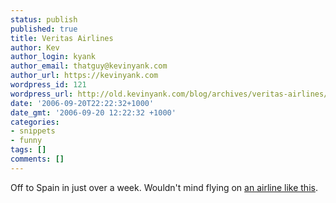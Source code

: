 ```yaml
---
status: publish
published: true
title: Veritas Airlines
author: Kev
author_login: kyank
author_email: thatguy@kevinyank.com
author_url: https://kevinyank.com
wordpress_id: 121
wordpress_url: http://old.kevinyank.com/blog/archives/veritas-airlines/
date: '2006-09-20T22:22:32+1000'
date_gmt: '2006-09-20 12:22:32 +1000'
categories:
- snippets
- funny
tags: []
comments: []
---
```

<p>Off to Spain in just over a week. Wouldn't mind flying on <a href="http://www.economist.com/opinion/displaystory.cfm?story_id=7884654">an airline like this</a>.</p>
